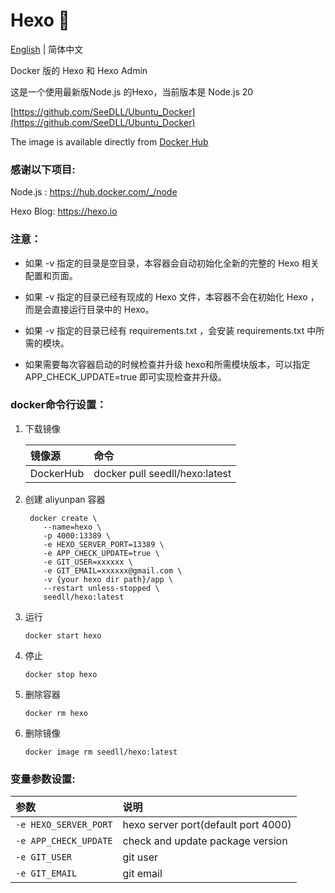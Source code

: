 Hexo 🐋
============

[English](./README.md) | 简体中文

Docker 版的 Hexo 和 Hexo Admin

这是一个使用最新版Node.js 的Hexo，当前版本是 Node.js 20

[https://github.com/SeeDLL/Ubuntu_Docker](https://github.com/SeeDLL/Ubuntu_Docker)

The image is available directly from [Docker Hub](https://hub.docker.com/r/seedll/hexo/)

### 感谢以下项目:

Node.js :
[https://hub.docker.com/_/node ](https://hub.docker.com/_/node "https://hub.docker.com/_/node")

Hexo Blog:
[https://hexo.io ](https://hexo.io "https://hexo.io")  

### 注意：

   * 如果 -v 指定的目录是空目录，本容器会自动初始化全新的完整的 Hexo 相关配置和页面。

   * 如果 -v 指定的目录已经有现成的 Hexo 文件，本容器不会在初始化 Hexo ，而是会直接运行目录中的 Hexo。

   * 如果 -v 指定的目录已经有 requirements.txt ，会安装 requirements.txt  中所需的模块。

   * 如果需要每次容器启动的时候检查并升级 hexo和所需模块版本，可以指定 APP_CHECK_UPDATE=true 即可实现检查并升级。

### docker命令行设置：

1. 下载镜像

    |镜像源|命令|
    |:-|:-|
    |DockerHub|docker pull seedll/hexo:latest|

2. 创建 aliyunpan 容器

        docker create \
           --name=hexo \
           -p 4000:13389 \
           -e HEXO_SERVER_PORT=13389 \
           -e APP_CHECK_UPDATE=true \
           -e GIT_USER=xxxxxx \
           -e GIT_EMAIL=xxxxxx@gmail.com \
           -v {your hexo dir path}/app \
           --restart unless-stopped \
           seedll/hexo:latest

3. 运行

       docker start hexo

4. 停止

       docker stop hexo

5. 删除容器

       docker rm hexo

6. 删除镜像

       docker image rm seedll/hexo:latest

### 变量参数设置:

|参数|说明|
|:-|:-|
| `-e HEXO_SERVER_PORT` | hexo server port(default port 4000) |
| `-e APP_CHECK_UPDATE` | check and update package version |
| `-e GIT_USER` | git user |
| `-e GIT_EMAIL` | git email |


